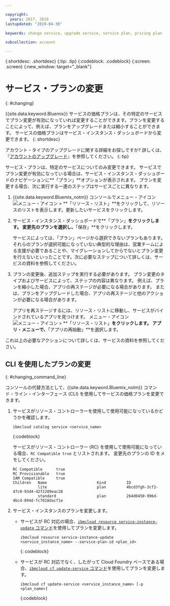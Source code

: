```yaml
---

copyright:
  years: 2017, 2019
lastupdated: "2019-04-30"

keywords: change service, upgrade service, service plan, pricing plan

subcollection: account

---
```


{:shortdesc: .shortdesc}
{:tip: .tip}
{:codeblock: .codeblock}
{:screen: .screen}
{:new_window: target="_blank"}


# サービス・プランの変更
{: #changing}

{{site.data.keyword.Bluemix}} サービスの価格プランは、その特定のサービスでプラン変更が有効になっていれば変更することができます。プランを変更することによって、例えば、プランをアップグレードまたは縮小することができます。 サービスの価格プランはサービス・インスタンス・ダッシュボードから変更できます。
{: shortdesc}

アカウント・タイプのアップグレードに関する詳細をお探しですか? 詳しくは、『[アカウントのアップグレード](/docs/account?topic=account-upgrading-account)』を参照してください。
{: tip}

サービス・プランは、特定のサービスについてのみ変更できます。 サービスでプラン変更が有効になっている場合は、サービス・インスタンス・ダッシュボードのナビゲーションに**「プラン」**オプションが表示されます。 プランを変更する場合、次に実行する一連のステップはサービスごとに異なります。

1. {{site.data.keyword.Bluemix_notm}} コンソールでメニュー・アイコン ![メニュー・アイコン](../icons/icon_hamburger.svg) > **「リソース・リスト」**をクリックして、リソースのリストを表示します。更新したいサービスをクリックします。
1. サービス・インスタンス・ダッシュボードで**「プラン」**をクリックします。 変更先のプランを選択し、**「保存」**をクリックします。

    サービスによっては、「プラン」ページから選択できないプランもあります。それらのプランが選択可能になっていない典型的な理由は、営業チームによる支援が必要であることや、マイグレーションしてからでないとプラン変更を行えないといったことです。次に必要なステップについて詳しくは、サービスの資料を参照してください。

1. プランの変更後、追加ステップを実行する必要があります。 プラン変更のタイプおよびサービスによって、ステップの内容は異なります。 例えば、プランを縮小した場合、アプリの再ステージが必要になる場合があります。 または、プランをアップグレードした場合、アプリの再ステージと他のアクションが必要になる場合があります。

   アプリを再ステージするには、リソース・リストに移動し、サービスがバインドされているアプリを見つけます。 メニュー・アイコン ![メニュー・アイコン](../icons/icon_hamburger.svg) > **「リソース・リスト」**をクリックします。 アプリ・メニューで、**「アプリの再始動」**を選択します。

  これ以上の必要なアクションについて詳しくは、サービスの資料を参照してください。

## CLI を使用したプランの変更
{: #changing_command_line}

コンソールの代替方法として、{{site.data.keyword.Bluemix_notm}} コマンド・ライン・インターフェース (CLI) を使用してサービスの価格プランを変更できます。

1. サービスがリソース・コントローラーを使用して使用可能になっているかどうかを確認します。

   ```
   ibmcloud catalog service <service_name>
   ```
   {:codeblock}

   サービスがリソース・コントローラー (RC) を使用して使用可能になっている場合、`RC Compatible true` とリストされます。 変更先のプランの ID をメモしてください。

   ```
   RC Compatible      true
   RC Provisionable   true
   IAM Compatible     true
   Children   Name                      Kind         ID
              lite                      plan         4bcd3fgh-3cf2-47c0-93d4-d2f2289eac28
              standard                  plan         264d0450-996d-4bcd-894d-fc7018dacf1e
    ```

1. サービス・インスタンスのプランを変更します。

   - サービスが RC 対応の場合、[`ibmcloud resource service-instance-update` コマンド](/docs/cli/reference/ibmcloud?topic=cloud-cli-ibmcloud_commands_resource)を使用してプランを変更します。

     ```
     ibmcloud resource service-instance-update <service_instance_name> --service-plan-id <plan_id>
     ```
     {: codeblock}

   - サービスが RC 対応でなく、したがって Cloud Foundry ベースである場合、[`ibmcloud cf update-service` コマンド](/docs/cli?topic=cloud-cli-ibmcloud_commands_services#ibmcloud_service_update)を使用してプランを変更します。

     ```
     ibmcloud cf update-service <service_instance_name> [-p <plan_name>]
     ```
     {:codeblock}
